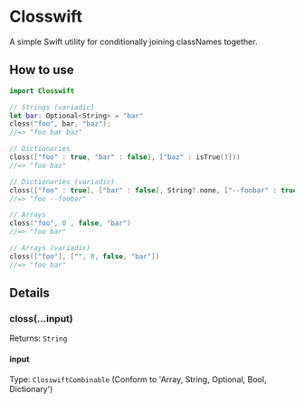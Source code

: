 # Closswift

A simple Swift utility for conditionally joining classNames together.

## How to use

```swift
import Closswift

// Strings (variadic)
let bar: Optional<String> = "bar"
closs("foo", bar, "baz");
//=> "foo bar baz"

// Dictionaries
closs(["foo" : true, "bar" : false], ["baz" : isTrue()]))
//=> "foo baz"

// Dictionaries (variadic)
closs(["foo" : true], ["bar" : false], String?.none, ["--foobar" : true])
//=> "foo --foobar"

// Arrays
closs("foo", 0 , false, "bar")
//=> "foo bar"

// Arrays (variadic)
closs(["foo"], ["", 0, false, "bar"])
//=> "foo bar"
```

## Details

### closs(...input)

Returns: `String`

#### input

Type: `ClosswiftCombinable` 
(Conform to 'Array, String, Optional, Bool, Dictionary')
